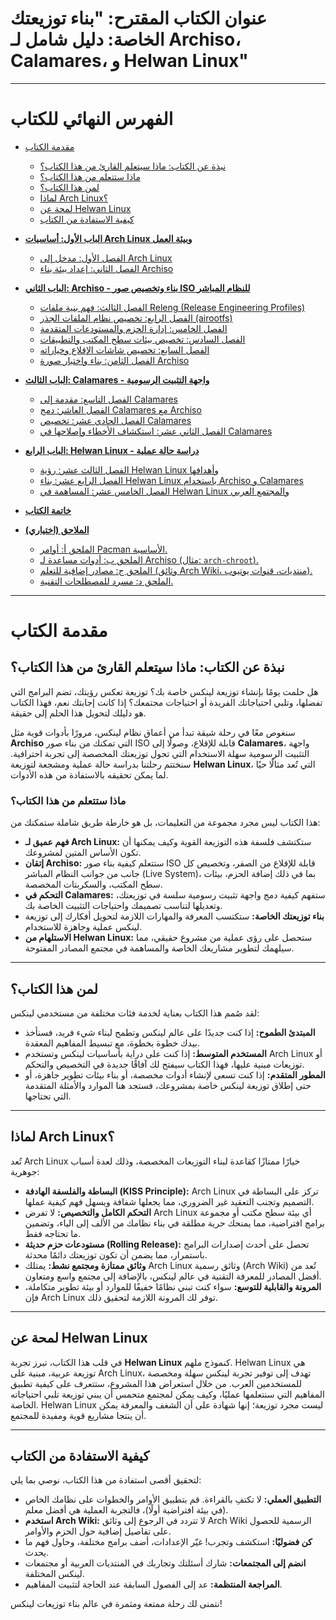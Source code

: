 # عنوان الكتاب المقترح: "بناء توزيعتك الخاصة: دليل شامل لـ Archiso، Calamares، و Helwan Linux"

---

# **الفهرس النهائي للكتاب**

* [مقدمة الكتاب](#مقدمة-الكتاب)
    * [نبذة عن الكتاب: ماذا سيتعلم القارئ من هذا الكتاب؟](#نبذة-عن-الكتاب-ماذا-سيتعلم-القارئ-من-هذا-الكتاب؟)
    * [ماذا ستتعلم من هذا الكتاب؟](#ماذا-ستتعلم-من-هذا-الكتاب؟)
    * [لمن هذا الكتاب؟](#لمن-هذا-الكتاب؟)
    * [لماذا Arch Linux؟](#لماذا-arch-linux؟)
    * [لمحة عن Helwan Linux](#لمحة-عن-helwan-linux)
    * [كيفية الاستفادة من الكتاب](#كيفية-الاستفادة-من-الكتاب)

* [**الباب الأول: أساسيات Arch Linux وبيئة العمل**](#الباب-الأول-أساسيات-arch-linux-وبيئة-العمل)
    * [الفصل الأول: مدخل إلى Arch Linux](#الفصل-الأول-مدخل-إلى-arch-linux)
    * [الفصل الثاني: إعداد بيئة بناء Archiso](#الفصل-الثاني-إعداد-بيئة-بناء-archiso)

* [**الباب الثاني: Archiso - بناء وتخصيص صور ISO للنظام المباشر**](#الباب-الثاني-archiso---بناء-وتخصيص-صور-iso-للنظام-المباشر)
    * [الفصل الثالث: فهم بنية ملفات Releng (Release Engineering Profiles)](#الفصل-الثالث-فهم-بنية-ملفات-releng-release-engineering-profiles)
    * [الفصل الرابع: تخصيص نظام الملفات الجذر (airootfs)](#الفصل-الرابع-تخصيص-نظام-الملفات-الجذر-airootfs)
    * [الفصل الخامس: إدارة الحزم والمستودعات المتقدمة](#الفصل-الخامس-إدارة-الحزم-والمستودعات-المتقدمة)
    * [الفصل السادس: تخصيص بيئات سطح المكتب والتطبيقات](#الفصل-السادس-تخصيص-بيئات-سطح-المكتب-والتطبيقات)
    * [الفصل السابع: تخصيص شاشات الإقلاع وخياراته](#الفصل-السابع-تخصيص-شاشات-الإقلاع-وخياراته)
    * [الفصل الثامن: بناء واختبار صورة Archiso](#الفصل-الثامن-بناء-واختبار-صورة-archiso)

* [**الباب الثالث: Calamares - واجهة التثبيت الرسومية**](#الباب-الثالث-calamares---واجهة-التثبيت-الرسومية)
    * [الفصل التاسع: مقدمة إلى Calamares](#الفصل-التاسع-مقدمة-إلى-calamares)
    * [الفصل العاشر: دمج Calamares مع Archiso](#الفصل-العاشر-دمج-calamares-مع-archiso)
    * [الفصل الحادي عشر: تخصيص Calamares](#الفصل-الحادي-عشر-تخصيص-calamares)
    * [الفصل الثاني عشر: استكشاف الأخطاء وإصلاحها في Calamares](#الفصل-الثاني-عشر-استكشاف-الأخطاء-وإصلاحها-في-calamares)

* [**الباب الرابع: Helwan Linux - دراسة حالة عملية**](#الباب-الرابع-helwan-linux---دراسة-حالة-عملية)
    * [الفصل الثالث عشر: رؤية Helwan Linux وأهدافها](#الفصل-الثالث-عشر-رؤية-helwan-linux-وأهدافها)
    * [الفصل الرابع عشر: بناء Helwan Linux باستخدام Archiso و Calamares](#الفصل-الرابع-عشر-بناء-helwan-linux-باستخدام-archiso-و-calamares)
    * [الفصل الخامس عشر: المساهمة في Helwan Linux والمجتمع العربي](#الفصل-الخامس-عشر-المساهمة-في-helwan-linux-والمجتمع-العربي)

* [**خاتمة الكتاب**](#خاتمة-الكتاب)

* [**الملاحق (اختياري)**](#الملاحق-اختياري)
    * [الملحق أ: أوامر Pacman الأساسية.](#الملحق-أ-أوامر-pacman-الأساسية.)
    * [الملحق ب: أدوات مساعدة لـ Archiso (مثال: `arch-chroot`).](#الملحق-ب-أدوات-مساعدة-لـ-archiso-مثال-arch-chroot.)
    * [الملحق ج: مصادر إضافية للتعلم (وثائق Arch Wiki، منتديات، قنوات يوتيوب).](#الملحق-ج-مصادر-إضافية-للتعلم-وثائق-arch-wiki،-منتديات،-قنوات-يوتيوب.)
    * [الملحق د: مسرد للمصطلحات التقنية.](#الملحق-د-مسرد-للمصطلحات-التقنية.)

---

# مقدمة الكتاب

## نبذة عن الكتاب: ماذا سيتعلم القارئ من هذا الكتاب؟
هل حلمت يومًا بإنشاء توزيعة لينكس خاصة بك؟ توزيعة تعكس رؤيتك، تضم البرامج التي تفضلها، وتلبي احتياجاتك الفريدة أو احتياجات مجتمعك؟ إذا كانت إجابتك نعم، فهذا الكتاب هو دليلك لتحويل هذا الحلم إلى حقيقة.

سنغوص معًا في رحلة شيقة تبدأ من أعماق نظام لينكس، مرورًا بأدوات قوية مثل **Archiso** التي تمكنك من بناء صور ISO قابلة للإقلاع، وصولًا إلى **Calamares**، واجهة التثبيت الرسومية سهلة الاستخدام التي تحول توزيعتك المخصصة إلى تجربة احترافية. سنختتم رحلتنا بدراسة حالة عملية ومشجعة لتوزيعة **Helwan Linux**، التي تُعد مثالًا حيًا لما يمكن تحقيقه بالاستفادة من هذه الأدوات.

### ماذا ستتعلم من هذا الكتاب؟

هذا الكتاب ليس مجرد مجموعة من التعليمات، بل هو خارطة طريق شاملة ستمكنك من:

* **فهم عميق لـ Arch Linux:** ستكتشف فلسفة هذه التوزيعة القوية وكيف يمكنها أن تكون الأساس المتين لمشروعك.
* **إتقان Archiso:** ستتعلم كيفية بناء صور ISO قابلة للإقلاع من الصفر، وتخصيص كل جانب من جوانب النظام المباشر (Live System)، بما في ذلك إضافة الحزم، بيئات سطح المكتب، والسكربتات المخصصة.
* **التحكم في Calamares:** ستفهم كيفية دمج واجهة تثبيت رسومية سلسة في توزيعتك، وتعديلها لتناسب تصميمك واحتياجات التثبيت الخاصة بك.
* **بناء توزيعتك الخاصة:** ستكتسب المعرفة والمهارات اللازمة لتحويل أفكارك إلى توزيعة لينكس عملية وجاهزة للاستخدام.
* **الاستلهام من Helwan Linux:** ستحصل على رؤى عملية من مشروع حقيقي، مما سيلهمك لتطوير مشاريعك الخاصة والمساهمة في مجتمع المصادر المفتوحة.

---

## لمن هذا الكتاب؟

لقد صُمم هذا الكتاب بعناية لخدمة فئات مختلفة من مستخدمي لينكس:

* **المبتدئ الطموح:** إذا كنت جديدًا على عالم لينكس وتطمح لبناء شيء فريد، فسنأخذ بيدك خطوة بخطوة، مع تبسيط المفاهيم المعقدة.
* **المستخدم المتوسط:** إذا كنت على دراية بأساسيات لينكس وتستخدم Arch Linux أو توزيعات مبنية عليها، فهذا الكتاب سيفتح لك آفاقًا جديدة في التخصيص والتحكم.
* **المطور المتقدم:** إذا كنت تسعى لإنشاء أدوات مخصصة، أو بناء بيئات تطوير جاهزة، أو حتى إطلاق توزيعة لينكس خاصة بمشروعك، فستجد هنا الموارد والأمثلة المتقدمة التي تحتاجها.

---

## لماذا Arch Linux؟

تُعد Arch Linux خيارًا ممتازًا كقاعدة لبناء التوزيعات المخصصة، وذلك لعدة أسباب جوهرية:

* **البساطة والفلسفة الهادفة (KISS Principle):** Arch Linux تركز على البساطة في التصميم وتجنب التعقيد غير الضروري، مما يجعلها شفافة ويسهل فهم كيفية عملها.
* **التحكم الكامل والتخصيص:** لا تفرض Arch Linux أي بيئة سطح مكتب أو مجموعة برامج افتراضية، مما يمنحك حرية مطلقة في بناء نظامك من الألف إلى الياء، وتضمين ما تحتاجه فقط.
* **مستودعات حزم حديثة (Rolling Release):** تحصل على أحدث إصدارات البرامج باستمرار، مما يضمن أن تكون توزيعتك دائمًا محدثة.
* **وثائق ممتازة ومجتمع نشط:** يمتلك Arch Linux وثائق رسمية (Arch Wiki) تُعد من أفضل المصادر للمعرفة التقنية في عالم لينكس، بالإضافة إلى مجتمع واسع ومتعاون.
* **المرونة والقابلية للتوسع:** سواء كنت تبني نظامًا خفيفًا للموارد أو بيئة تطوير متكاملة، فإن Arch Linux توفر لك المرونة اللازمة لتحقيق ذلك.

---

## لمحة عن Helwan Linux

في قلب هذا الكتاب، تبرز تجربة **Helwan Linux** كنموذج ملهم. Helwan Linux هي توزيعة عربية، مبنية على Arch Linux، تهدف إلى توفير تجربة لينكس سهلة ومخصصة للمستخدمين العرب. من خلال استعراض هذا المشروع، ستتعرف على كيفية تطبيق المفاهيم التي سنتعلمها عمليًا، وكيف يمكن لمجتمع متحمس أن يبني توزيعة تلبي احتياجاته الخاصة. Helwan Linux ليست مجرد توزيعة؛ إنها شهادة على أن الشغف والمعرفة يمكن أن ينتجا مشاريع قوية ومفيدة للمجتمع.

---

## كيفية الاستفادة من الكتاب

لتحقيق أقصى استفادة من هذا الكتاب، نوصي بما يلي:

* **التطبيق العملي:** لا تكتفِ بالقراءة. قم بتطبيق الأوامر والخطوات على نظامك الخاص (في بيئة افتراضية أولًا)، فالتجربة العملية هي أفضل معلم.
* **استخدم Arch Wiki:** لا تتردد في الرجوع إلى وثائق Arch Wiki الرسمية للحصول على تفاصيل إضافية حول الحزم والأوامر.
* **كن فضوليًا:** استكشف وتجرب! غيّر الإعدادات، أضف برامج مختلفة، وحاول فهم ما يحدث.
* **انضم إلى المجتمعات:** شارك أسئلتك وتجاربك في المنتديات العربية أو مجتمعات لينكس المختلفة.
* **المراجعة المنتظمة:** عد إلى الفصول السابقة عند الحاجة لتثبيت المفاهيم.

نتمنى لك رحلة ممتعة ومثمرة في عالم بناء توزيعات لينكس!
